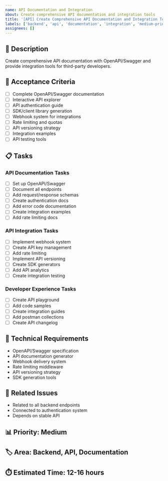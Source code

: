 ```yaml
---
name: API Documentation and Integration
about: Create comprehensive API documentation and integration tools
title: '[API] Create Comprehensive API Documentation and Integration Tools'
labels: ['backend', 'api', 'documentation', 'integration', 'medium-priority']
assignees: []
---
```


## 🔌 Description
Create comprehensive API documentation with OpenAPI/Swagger and provide integration tools for third-party developers.

## 🎯 Acceptance Criteria
- [ ] Complete OpenAPI/Swagger documentation
- [ ] Interactive API explorer
- [ ] API authentication guide
- [ ] SDK/client library generation
- [ ] Webhook system for integrations
- [ ] Rate limiting and quotas
- [ ] API versioning strategy
- [ ] Integration examples
- [ ] API testing tools

## 📋 Tasks

### API Documentation Tasks
- [ ] Set up OpenAPI/Swagger
- [ ] Document all endpoints
- [ ] Add request/response schemas
- [ ] Create authentication docs
- [ ] Add error code documentation
- [ ] Create integration examples
- [ ] Add rate limiting docs

### API Integration Tasks
- [ ] Implement webhook system
- [ ] Create API key management
- [ ] Add rate limiting
- [ ] Implement API versioning
- [ ] Create SDK generators
- [ ] Add API analytics
- [ ] Create integration testing

### Developer Experience Tasks
- [ ] Create API playground
- [ ] Add code samples
- [ ] Create integration guides
- [ ] Add postman collections
- [ ] Create API changelog

## 🔧 Technical Requirements
- OpenAPI/Swagger specification
- API documentation generator
- Webhook delivery system
- Rate limiting middleware
- API versioning strategy
- SDK generation tools

## 🔗 Related Issues
- Related to all backend endpoints
- Connected to authentication system
- Depends on stable API

## 📊 Priority: Medium
## 🏷️ Area: Backend, API, Documentation
## ⏱️ Estimated Time: 12-16 hours